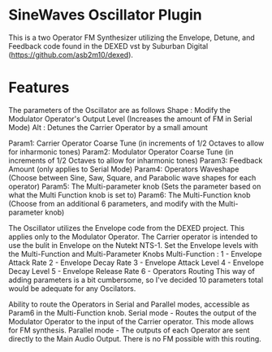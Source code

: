 # SineWaves Oscillator Plugin
This is a two Operator FM Synthesizer utilizing the Envelope, Detune, and Feedback code found in the DEXED vst by Suburban Digital (https://github.com/asb2m10/dexed).

# Features
The parameters of the Oscillator are as follows
  Shape : Modify the Modulator Operator's Output Level (Increases the amount of FM in Serial Mode)
  Alt   : Detunes the Carrier Operator by a small amount
  
  Param1: Carrier Operator Coarse Tune   (in increments of 1/2 Octaves to allow for inharmonic tones)
  Param2: Modulator Operator Coarse Tune (in increments of 1/2 Octaves to allow for inharmonic tones)
  Param3: Feedback Amount     (only applies to Serial Mode)
  Param4: Operators Waveshape (Choose between Sine, Saw, Square, and Parabolic wave shapes for each operator)
  Param5: The Multi-parameter knob (Sets the parameter based on what the Multi Function knob is set to)
  Param6: The Multi-Function knob  (Choose from an additional 6 parameters, and modify with the Multi-parameter knob)
  
The Oscillator utilizes the Envelope code from the DEXED project. This applies only to the Modulator Operator. The Carrier operator is intended to use the bulit in Envelope on the Nutekt NTS-1. 
  Set the Envelope levels with the Multi-Function and Multi-Parameter Knobs
    Multi-Function : 1 - Envelope Attack Rate
                     2 - Envelope Decay Rate
                     3 - Envelope Attack Level
                     4 - Envelope Decay Level
                     5 - Envelope Release Rate
                     6 - Operators Routing
This way of adding parameters is a bit cumbersome, so I've decided 10 parameters total would be adequate for any Oscilators. 
  
Ability to route the Operators in Serial and Parallel modes, accessible as Param6 in the Multi-Function knob.
  Serial mode   - Routes the output of the Modulator Operator to the input of the Carrier operator. This mode allows for FM synthesis.
  Parallel mode - The outputs of each Operator are sent directly to the Main Audio Output. There is no FM possible with this routing.

<!-- ## Troubleshooting -->





